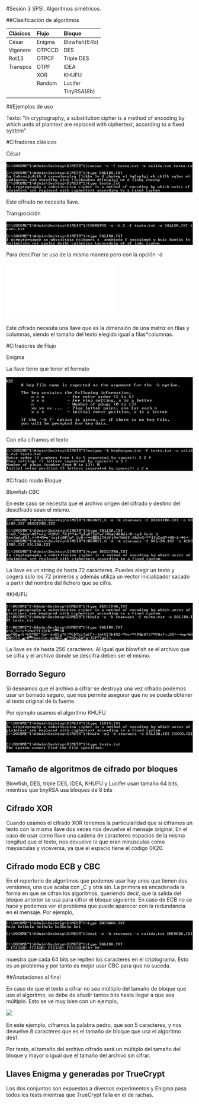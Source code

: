 #Sesión 3 SPSI. Algoritmos simétricos.


##Clasificación de algoritmos

| Clásicos   | Flujo     |  Bloque     |
| :------------- | :------------- | :------------ |
| César      | Enigma   | Blowfish(64b) |
|  Vigenere  |  OTPCCD  | DES  |
| Rot13      |  OTPCF   | Triple DES |
| Transpos   | OTPF     | IDEA |
|            | XOR      |  KHUFU|
|            | Random   |  Lucifer |
|            |          | TinyRSA(8b)  |
|            |          |          |


##Ejemplos de uso


Texto:
"In cryptography, a substitution cipher is a method of encoding by which units of plaintext are replaced with ciphertext, according to a fixed system"

#Cifradores clásicos

César

![](imgs/cesar.png)

Este cifrado no necesita llave.

Transposición

![](imgs/transpos.png)

Para descifrar se usa de la misma manera pero con la opción -d

![](imgs/descifrado.txt)

Este cifrado necesita una llave que es la dimensión de una matriz en filas y columnas, siendo el tamaño del texto elegido igual a filas*columnas.

#Cifradores de Flujo

Enigma

La llave tiene que tener el formato

![](imgs/enigmakey.png)

Con ella ciframos el texto

![](imgs/enigma.png)

#Cifrado modo Bloque

Blowfish CBC

En este caso se necesita que el archivo origen del cifrado y destino del descifrado sean el mismo.

![](imgs/blowfish.png)

La llave es un string de hasta 72 caracteres. Puedes elegir un texto y cogerá solo los 72 primeros y además utiliza un vector inicializador sacado a partir del nombre del fichero que se cifra.

#KHUFU

![](imgs/khufu.png)

La  llave es de hasta 256 caracteres. Al igual que blowfish se el archivo que se cifra y el archivo donde se descifra deben ser el mismo.



## Borrado Seguro

Si deseamos que el archivo a cifrar se destruya una vez cifrado podemos usar un borrado seguro, que nos permite asegurar que no se pueda obtener el texto original de la fuente.

Por ejemplo usamos el algoritmo KHUFU

![](imgs/borrado.png)

## Tamaño de algoritmos de cifrado por bloques

Blowfish, DES, triple DES, IDEA, KHUFU y Lucifer usan tamaño 64 bits, mientras que tinyRSA usa bloques de 8 bits

## Cifrado XOR

Cuando usamos el cifrado XOR tenemos la particularidad que si ciframos un texto con la misma llave dos veces nos devuelve el mensaje original. En el caso de usar como llave una cadena de caracteres espacios de la misma longitud que el texto, nos devuelve lo que eran minúsculas como mayúsculas y viceversa, ya que el espacio tiene el código 0X20.

## Cifrado modo ECB y CBC

En el repertorio de algoritmos que podemos usar hay unos que tienen dos versiones, una que acaba con \_C y otra sin. La primera es encadenada la forma en que se cifran los algoritmos, queriendo decir, que la salida del bloque anterior se usa para cifrar el bloque siguiente. En caso de ECB no se hace y podemos ver el problema que puede aparecer con la redundancia en el mensaje. Por ejemplo,

![](imgs/ecb.png)

muestra que cada 64 bits se repiten los caracteres en el criptograma. Esto es un problema y por tanto es mejor usar CBC para que no suceda.


##Anotaciones al final

En caso de que el texto a cifrar no sea múltiplo del tamaño de bloque que use el algoritmo, se debe de añadir tantos bits hasta llegar a que sea múltiplo. Esto se ve muy bien con un ejemplo,

![](imgs/padding)

En este ejemplo, ciframos la palabra pedro, que son 5 caracteres, y nos devuelve 8 caracteres que es el tamaño de bloque que usa el algoritmo des1.

Por tanto, el tamaño del archivo cifrado será un múltiplo del tamaño del bloque y mayor o igual que el tamaño del archivo sin cifrar.

## Llaves Enigma y generadas por TrueCrypt

Los dos conjuntos son expuestos a diversos experimentos y Enigma pasa todos los tests mientras que TrueCrypt falla en el de rachas.
